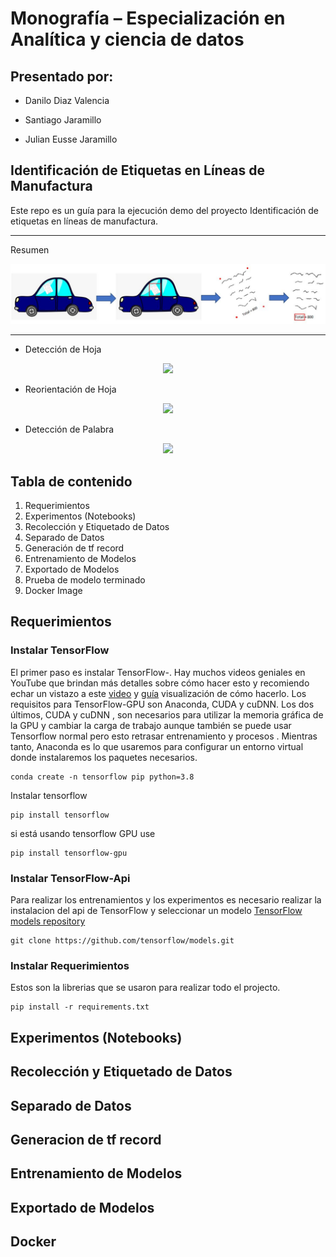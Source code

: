 # Monografía – Especialización en Analítica y ciencia de datos

## Presentado por:

- Danilo Diaz Valencia

- Santiago Jaramillo 

- Julian Eusse Jaramillo

## Identificación de Etiquetas en Líneas de Manufactura

Este repo es un guía para la ejecución demo del proyecto Identificación de etiquetas en líneas de manufactura.



-------------------------------------------------------------------------
Resumen
<p align="center">
  <img src="Docs/project_flow.JPG">
</p>

--------------------------------------------------------------------------

- Detección de Hoja

<p align="center">
  <img src="Sheet_Detect.png">
</p>

- Reorientación de Hoja

<p align="center">
  <img src="perra.png">
</p>

- Detección de Palabra

<p align="center">
  <img src="Word_Detect.png">
</p>


## Tabla de contenido

1. Requerimientos
2. Experimentos (Notebooks)
3. Recolección y Etiquetado de Datos
4. Separado de Datos
5. Generación de tf record
6. Entrenamiento de Modelos
7. Exportado de Modelos
8. Prueba de modelo terminado
9. Docker Image

## Requerimientos

### Instalar TensorFlow

El primer paso es instalar TensorFlow-. Hay muchos videos geniales en YouTube que brindan más detalles sobre cómo hacer esto y recomiendo echar un vistazo a este [video](https://www.youtube.com/watch?v=oqd54apcgGE) y [guía](https://github.com/armaanpriyadarshan/Training-a-Custom-TensorFlow-2.X-Object-Detector) visualización de cómo hacerlo. Los requisitos para TensorFlow-GPU son Anaconda, CUDA y cuDNN. Los dos últimos, CUDA y cuDNN  , son necesarios para utilizar la memoria gráfica de la GPU y cambiar la carga de trabajo aunque también se puede usar Tensorflow normal pero esto retrasar entrenamiento y procesos . Mientras tanto, Anaconda es lo que usaremos para configurar un entorno virtual donde instalaremos los paquetes necesarios.
```
conda create -n tensorflow pip python=3.8

```
Instalar tensorflow
```
pip install tensorflow
```
si está usando tensorflow GPU use
```
pip install tensorflow-gpu
```

### Instalar TensorFlow-Api
Para realizar los entrenamientos y los experimentos es necesario realizar la instalacion del api de TensorFlow y seleccionar un modelo [TensorFlow models repository](https://github.com/tensorflow/models)

```
git clone https://github.com/tensorflow/models.git

```

### Instalar Requerimientos

Estos son la librerias que se usaron para realizar todo el projecto.

```
pip install -r requirements.txt

```
## Experimentos (Notebooks)

## Recolección y Etiquetado de Datos

## Separado de Datos

## Generacion de tf record 


## Entrenamiento de Modelos

## Exportado de Modelos

## Docker



